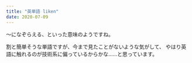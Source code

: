```yaml
---
title: "英単語 liken"
date: 2020-07-09
---
```


〜になぞらえる、といった意味のようですね。

割と簡単そうな単語ですが、今まで見たことがないような気がして、
やはり英語に触れるのが技術系に偏っているからかな……と思っています。

